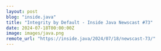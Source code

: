 ```yaml
---
layout: post
blog: "inside.java"
title: "Integrity by Default - Inside Java Newscast #73"
date: 2024-07-18T00:00:00Z
image: images/java.png
remote_url: "https://inside.java/2024/07/18/newscast-73/"
---
```


